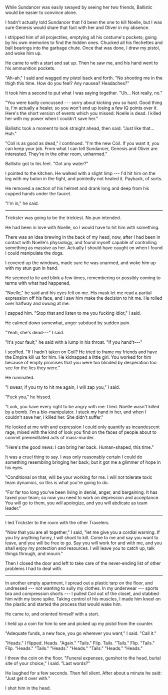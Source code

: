 While Sundancer was easily swayed by seeing her two friends, Ballistic would be easier to
convince alone.

I hadn't actually told Sundancer that I'd been the one to kill Noelle, but I was sure
Genesis would share that fact with her and Oliver in my absence.

I stripped him of all projectiles, emptying all his costume's pockets; going by his own
memories to find the hidden ones. Chucked all his flechettes and ball bearings into the garbage chute.
Once that was done, I drew my pistol, and woke him up.

He came to with a start and sat up. Then he saw me, and his hand went to his ammunition pockets.

"Ah-ah," I said and wagged my pistol back and forth. "No shooting me in the thigh this time.
How do you feel? Any nausea? Headaches?"

It took him a second to put what I was saying together. "Uh... Not really, no."

"You were badly concussed --- sorry about kicking you so hard. Good thing is, I'm
actually a healer, so you won't end up losing a few IQ points over it. Here's the short version of events
which you missed: Noelle is dead. I killed her with my power when I couldn't save her."

Ballistic took a moment to look straight ahead, then said. "Just like that... Huh."

"Coil is as good as dead," I continued. "I'm the new Coil. If you want it, you can keep your job. From
what I can tell Sundancer, Genesis and Oliver are interested. They're in the other room, unharmed."

Ballistic got to his feet. "Got any water?"

I pointed to the kitchen. He walked with a slight limp --- I'd hit him on the leg with my baton in the 
fight, and pointedly not healed it. Payback, of sorts.

He removed a section of his helmet and drank long and deep from his cupped hands under the faucet.

"I'm in," he said.

----

Trickster was going to be the trickiest. No pun intended.

He had been in love with Noelle, so I would have to hit him with something.

There was an idea brewing in the back of my head, now, after I had been in contact with Noelle's
physiology, and found myself capable of controlling something as massive as her. Actually I should
have caught on when I found I could manipulate the dogs.

I covered up the windows, made sure he was unarmed, and woke him up with my stun gun in hand.

He seemed to lie and blink a few times, remembering or possibly coming to terms with what had
happened.

"Noelle," he said and his eyes fell on me. His mask let me read a partial expression off his face,
and I saw him make the decision to hit me. He rolled over halfway and swung at me.

I zapped him. "Stop that and listen to me you fucking idiot," I said.

He calmed down somewhat, anger subdued by sudden pain.

"Yeah, she's dead---" I said.

"It's your fault," he said with a lump in his throat. "If you hand't---"

I scoffed. "If I hadn't taken on Coil? He tried to frame my friends and have the Empire kill us for him.
He kidnapped a little girl. You worked for him because of empty promises that you were too blinded by
desperation too see for the lies they were."

He ruminated.

"I swear, if you try to hit me again, I will zap you," I said.

"Fuck you," he hissed.

"Look, you have every right to be angry with me: I lied. Noelle wasn't killed by a bomb. I'm a bio-manipulator.
I stuck my hand in her, and when I couldn't save her, I killed her. She didn't suffer."

He looked at me with and expression I could only quantify as incandescent rage, mixed with the kind
of look you find on the faces of people about to commit premeditated acts of mass-murder.

"Here's the good news: I can bring her back. Human-shaped, this time."

It was a cruel thing to say. I was only reasonably certain I could do something resembling bringing her
back; but it got me a glimmer of hope in his eyes.

"Conditional on that, will be your working for me. I will not tolerate toxic team dynamics, so this is what
you're going to do.

"For far too long you've been living in denial, anger, and bargaining. It has taxed your team; so now you
need to work on depression and acceptance. You will go to them, you will apologize, and you will abdicate
as team leader."

----

I led Trickster to the room with the other Travelers.

"Now that you are all together," I said, "let me give you a cordial warning.
If you try anything funny, I will shoot to kill. Come to me and say you want to
leave, and you will be free to go. Say you will work for and with me, and you shall
enjoy my protection and resources. I will leave you to catch up, talk things through,
and mourn."

Then I closed the door and left to take care of the never-ending list of other problems I had to deal
with.

----

In another empty apartment, I spread out a plastic tarp on the floor, and undressed --- not wanting to
sully my clothes. In my underwear --- sports bra and compression shorts --- I pulled Coil out of the closet,
and stabbed him with my bone spike. Taking control of his muscles, I made him kneel on the plastic
and started the process that would wake him.

He came to, and oriented himself with a start.

I held up a coin for him to see and picked up my pistol from the counter.

"Adequate funds, a new face, you go wherever you want," I said. "Call it."

"Heads." I flipped. Heads. "Again." "Tails." Flip. Tails. "Tails." Flip. "Tails." Flip. "Heads." "Tails."
"Heads." "Heads." "Tails." "Heads." "Heads."

I threw the coin on the floor. "Funeral expenses, gunshot to the head, burial site of your choice," I said.
"Last words?"

He laughed for a few seconds. Then fell silent. After about a minute he said: "Just get it over with."

I shot him in the head.
